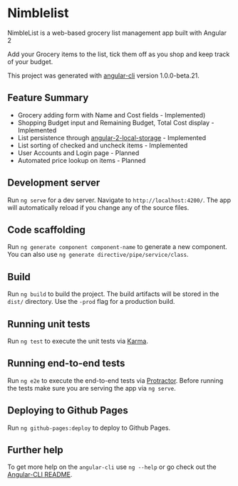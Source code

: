 # Nimblelist
NimbleList is a web-based grocery list management app built with Angular 2

Add your Grocery items to the list, tick them off as you shop and keep track of your budget.

This project was generated with [angular-cli](https://github.com/angular/angular-cli) version 1.0.0-beta.21.

## Feature Summary
* Grocery adding form with Name and Cost fields - Implemented)
* Shopping Budget input and Remaining Budget, Total Cost display - Implemented
* List persistence through [angular-2-local-storage](https://www.npmjs.com/package/angular-2-local-storage) - Implemented
* List sorting of checked and uncheck items - Implemented
* User Accounts and Login page - Planned
* Automated price lookup on items - Planned

## Development server
Run `ng serve` for a dev server. Navigate to `http://localhost:4200/`. The app will automatically reload if you change any of the source files.

## Code scaffolding

Run `ng generate component component-name` to generate a new component. You can also use `ng generate directive/pipe/service/class`.

## Build

Run `ng build` to build the project. The build artifacts will be stored in the `dist/` directory. Use the `-prod` flag for a production build.

## Running unit tests

Run `ng test` to execute the unit tests via [Karma](https://karma-runner.github.io).

## Running end-to-end tests

Run `ng e2e` to execute the end-to-end tests via [Protractor](http://www.protractortest.org/).
Before running the tests make sure you are serving the app via `ng serve`.

## Deploying to Github Pages

Run `ng github-pages:deploy` to deploy to Github Pages.

## Further help

To get more help on the `angular-cli` use `ng --help` or go check out the [Angular-CLI README](https://github.com/angular/angular-cli/blob/master/README.md).
